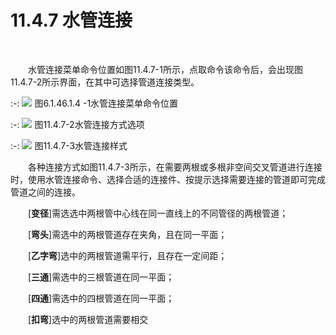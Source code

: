 # 11.4.7 水管连接
<br/>

&emsp;&emsp;水管连接菜单命令位置如图11.4.7\-1所示，点取命令该命令后，会出现图11.4.7\-2所示界面，在其中可选择管道连接类型。

:-: ![](images/614.png)
图6.1.46.1.4 \-1水管连接菜单命令位置


:-: ![](images/615.png)
图11.4.7\-2水管连接方式选项


:-: ![](images/616.png)
图11.4.7\-3水管连接样式

&emsp;&emsp;各种连接方式如图11.4.7\-3所示，在需要两根或多根非空间交叉管道进行连接时，使用水管连接命令、选择合适的连接件、按提示选择需要连接的管道即可完成管道之间的连接。

&emsp;&emsp;[**变径**]需选选中两根管中心线在同一直线上的不同管径的两根管道；

&emsp;&emsp;[**弯头**]需选中的两根管道存在夹角，且在同一平面；

&emsp;&emsp;[**乙字弯**]选中的两根管道需平行，且存在一定间距；

&emsp;&emsp;[**三通**]需选中的三根管道在同一平面；

&emsp;&emsp;[**四通**]需选中的四根管道在同一平面；

&emsp;&emsp;[**扣弯**]选中的两根管道需要相交